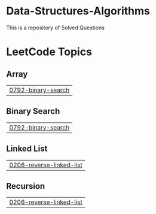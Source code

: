 # Data-Structures-Algorithms
This is a repository of Solved Questions

<!---LeetCode Topics Start-->
# LeetCode Topics
## Array
|  |
| ------- |
| [0792-binary-search](https://github.com/codes-ops/Data-Structures-Algorithms/tree/master/0792-binary-search) |
## Binary Search
|  |
| ------- |
| [0792-binary-search](https://github.com/codes-ops/Data-Structures-Algorithms/tree/master/0792-binary-search) |
## Linked List
|  |
| ------- |
| [0206-reverse-linked-list](https://github.com/codes-ops/Data-Structures-Algorithms/tree/master/0206-reverse-linked-list) |
## Recursion
|  |
| ------- |
| [0206-reverse-linked-list](https://github.com/codes-ops/Data-Structures-Algorithms/tree/master/0206-reverse-linked-list) |
<!---LeetCode Topics End-->